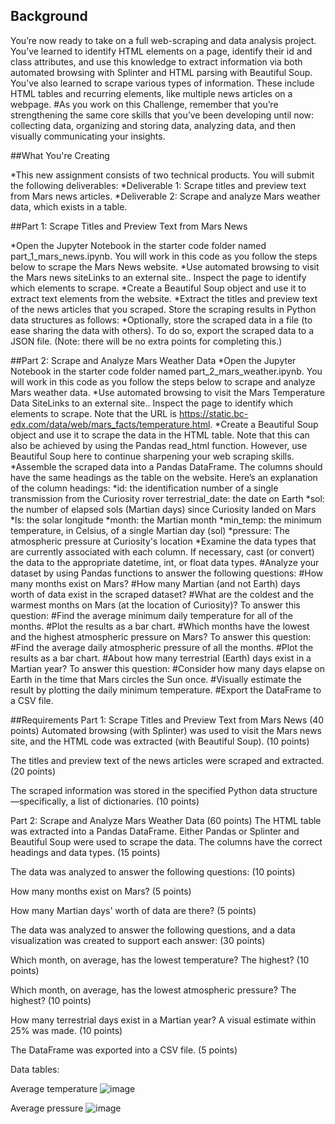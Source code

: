 ## Background

  You’re now ready to take on a full web-scraping and data analysis project. You’ve learned to identify HTML elements on a page, identify their id and class attributes, and use this knowledge to extract information via both automated browsing with Splinter and HTML parsing with Beautiful Soup. You’ve also learned to scrape various types of information. These include HTML tables and recurring elements, like multiple news articles on a webpage.
  #As you work on this Challenge, remember that you’re strengthening the same core skills that you’ve been developing until now: collecting data, organizing and storing data, analyzing data, and then visually communicating your insights.

##What You're Creating

  *This new assignment consists of two technical products. You will submit the following deliverables:
  *Deliverable 1: Scrape titles and preview text from Mars news articles.
  *Deliverable 2: Scrape and analyze Mars weather data, which exists in a table.

##Part 1: Scrape Titles and Preview Text from Mars News

  *Open the Jupyter Notebook in the starter code folder named part_1_mars_news.ipynb. You will work in this code as you follow the steps below to scrape the Mars News website.
  *Use automated browsing to visit the Mars news siteLinks to an external site.. Inspect the page to identify which elements to scrape.
  *Create a Beautiful Soup object and use it to extract text elements from the website.
  *Extract the titles and preview text of the news articles that you scraped. Store the scraping results in Python data structures as follows:
  *Optionally, store the scraped data in a file (to ease sharing the data with others). To do so, export the scraped data to a JSON file. (Note: there will be no extra points for completing this.)

##Part 2: Scrape and Analyze Mars Weather Data
  *Open the Jupyter Notebook in the starter code folder named part_2_mars_weather.ipynb. You will work in this code as you follow the steps below to scrape and analyze Mars weather data.
  *Use automated browsing to visit the Mars Temperature Data SiteLinks to an external site.. Inspect the page to identify which elements to scrape. Note that the URL is https://static.bc-edx.com/data/web/mars_facts/temperature.html.
  *Create a Beautiful Soup object and use it to scrape the data in the HTML table. Note that this can also be achieved by using the Pandas read_html function. However, use Beautiful Soup here to continue sharpening your web scraping skills.
  *Assemble the scraped data into a Pandas DataFrame. The columns should have the same headings as the table on the website. Here’s an explanation of the column headings:
    *id: the identification number of a single transmission from the Curiosity rover
terrestrial_date: the date on Earth
    *sol: the number of elapsed sols (Martian days) since Curiosity landed on Mars
    *ls: the solar longitude
    *month: the Martian month
    *min_temp: the minimum temperature, in Celsius, of a single Martian day (sol)
    *pressure: The atmospheric pressure at Curiosity's location
  *Examine the data types that are currently associated with each column. If necessary, cast (or convert) the data to the appropriate datetime, int, or float data types.
  #Analyze your dataset by using Pandas functions to answer the following questions:
    #How many months exist on Mars?
    #How many Martian (and not Earth) days worth of data exist in the scraped dataset?
    #What are the coldest and the warmest months on Mars (at the location of Curiosity)? To answer this question:
    #Find the average minimum daily temperature for all of the months.
    #Plot the results as a bar chart.
    #Which months have the lowest and the highest atmospheric pressure on Mars? To answer this question:
    #Find the average daily atmospheric pressure of all the months.
    #Plot the results as a bar chart.
    #About how many terrestrial (Earth) days exist in a Martian year? To answer this question:
    #Consider how many days elapse on Earth in the time that Mars circles the Sun once.
    #Visually estimate the result by plotting the daily minimum temperature.
#Export the DataFrame to a CSV file.
  
  
##Requirements
Part 1: Scrape Titles and Preview Text from Mars News (40 points)
Automated browsing (with Splinter) was used to visit the Mars news site, and the HTML code was extracted (with Beautiful Soup). (10 points)

The titles and preview text of the news articles were scraped and extracted. (20 points)

The scraped information was stored in the specified Python data structure—specifically, a list of dictionaries. (10 points)

Part 2: Scrape and Analyze Mars Weather Data (60 points)
The HTML table was extracted into a Pandas DataFrame. Either Pandas or Splinter and Beautiful Soup were used to scrape the data. The columns have the correct headings and data types. (15 points)

The data was analyzed to answer the following questions: (10 points)

How many months exist on Mars? (5 points)

How many Martian days' worth of data are there? (5 points)

The data was analyzed to answer the following questions, and a data visualization was created to support each answer: (30 points)

Which month, on average, has the lowest temperature? The highest? (10 points)

Which month, on average, has the lowest atmospheric pressure? The highest? (10 points)

How many terrestrial days exist in a Martian year? A visual estimate within 25% was made. (10 points)

The DataFrame was exported into a CSV file. (5 points)
  
Data tables:

Average temperature
![image](https://user-images.githubusercontent.com/94163197/226765112-e2935f17-62d2-404c-9be8-df411939c756.png)

Average pressure
![image](https://user-images.githubusercontent.com/94163197/226765183-145cd797-951d-490d-a682-64235c952f71.png)

  
  
  
  
  
